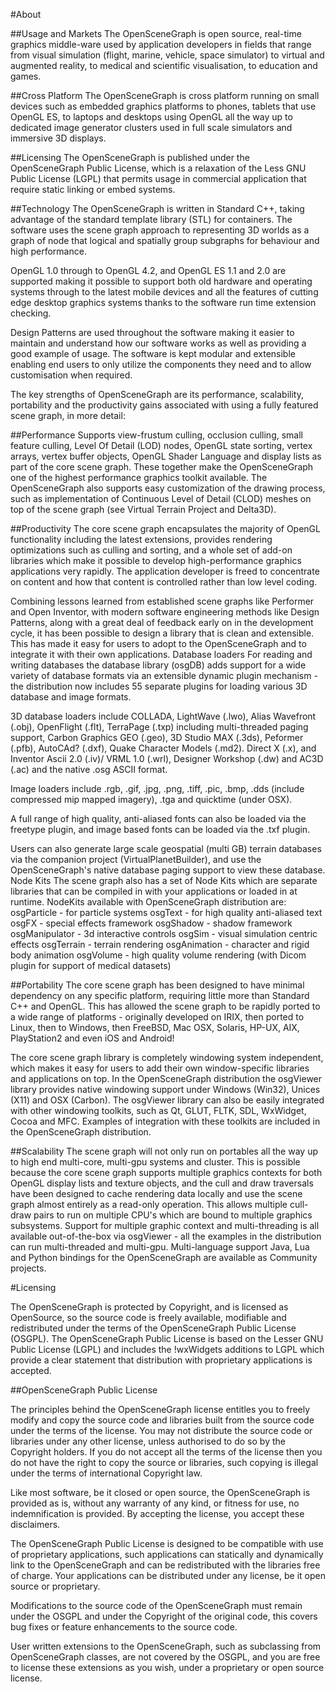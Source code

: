 #About

##Usage and Markets
The OpenSceneGraph is open source, real-time graphics middle-ware used by application developers in fields that range from visual simulation (flight, marine, vehicle, space simulator) to virtual and augmented reality, to medical and scientific visualisation, to education and games. 

##Cross Platform
The OpenSceneGraph is cross platform running on small devices such as embedded graphics platforms to phones, tablets that use OpenGL ES,  to laptops and desktops using OpenGL all the way up to dedicated image generator clusters used in full scale simulators and immersive 3D displays.

##Licensing
The OpenSceneGraph is published under the OpenSceneGraph Public License, which is a relaxation of the Less GNU Public License (LGPL) that permits usage in commercial application that require static linking or embed systems.

##Technology
The OpenSceneGraph is written in Standard C++, taking advantage of the standard template library (STL) for containers.  The software uses the scene graph approach to representing 3D worlds as a graph of node that logical and spatially group subgraphs for behaviour and high performance. 

OpenGL 1.0 through to OpenGL 4.2, and OpenGL ES 1.1 and 2.0 are supported making it possible to support both old hardware and operating systems through to the latest mobile devices and all the features of cutting edge desktop graphics systems thanks to the software run time extension checking.

Design Patterns are used throughout the software making it easier to maintain and understand how our software works as well as providing a good example of usage. The software is kept modular and extensible enabling end users to only utilize the components they need and to allow customisation when required.

The key strengths of OpenSceneGraph are its performance, scalability, portability and the productivity gains associated with using a fully featured scene graph, in more detail:

##Performance
Supports view-frustum culling, occlusion culling, small feature culling, Level Of Detail (LOD) nodes, OpenGL state sorting, vertex arrays, vertex buffer objects, OpenGL Shader Language and display lists as part of the core scene graph. These together make the OpenSceneGraph one of the highest performance graphics toolkit available. The OpenSceneGraph also supports easy customization of the drawing process, such as implementation of Continuous Level of Detail (CLOD) meshes on top of the scene graph (see Virtual Terrain Project and Delta3D).

##Productivity
The core scene graph encapsulates the majority of OpenGL functionality including the latest extensions, provides rendering optimizations such as culling and sorting, and a whole set of add-on libraries which make it possible to develop high-performance graphics applications very rapidly. The application developer is freed to concentrate on content and how that content is controlled rather than low level coding.

Combining lessons learned from established scene graphs like Performer and Open Inventor, with modern software engineering methods like Design Patterns, along with a great deal of feedback early on in the development cycle, it has been possible to design a library that is clean and extensible. This has made it easy for users to adopt to the OpenSceneGraph and to integrate it with their own applications.
Database loaders
For reading and writing databases the database library (osgDB) adds support for a wide variety of database formats via an extensible dynamic plugin mechanism - the distribution now includes 55 separate plugins for loading various 3D database and image formats.

3D database loaders include COLLADA, LightWave (.lwo), Alias Wavefront (.obj), OpenFlight (.flt), TerraPage (.txp) including multi-threaded paging support, Carbon Graphics GEO (.geo), 3D Studio MAX (.3ds), Peformer (.pfb), AutoCAd? (.dxf), Quake Character Models (.md2). Direct X (.x), and Inventor Ascii 2.0 (.iv)/ VRML 1.0 (.wrl), Designer Workshop (.dw) and AC3D (.ac) and the native .osg ASCII format.

Image loaders include .rgb, .gif, .jpg, .png, .tiff, .pic, .bmp, .dds (include compressed mip mapped imagery), .tga and quicktime (under OSX).

A full range of high quality, anti-aliased fonts can also be loaded via the freetype plugin, and image based fonts can be loaded via the .txf plugin.

Users can also generate large scale geospatial (multi GB) terrain databases via the companion project (VirtualPlanetBuilder), and use the OpenSceneGraph's native database paging support to view these database.
Node Kits
The scene graph also has a set of Node Kits which are separate libraries that can be compiled in with your applications or loaded in at runtime. NodeKits available with OpenSceneGraph distribution are:
  osgParticle - for particle systems
  osgText - for high quality anti-aliased text
  osgFX - special effects framework
  osgShadow - shadow framework
  osgManipulator - 3d interactive controls
  osgSim - visual simulation centric effects
  osgTerrain - terrain rendering
  osgAnimation - character and rigid body animation
  osgVolume - high quality volume rendering (with Dicom plugin for support of medical datasets)
  
##Portability
The core scene graph has been designed to have minimal dependency on any specific platform, requiring little more than Standard C++ and OpenGL. This has allowed the scene graph to be rapidly ported to a wide range of platforms - originally developed on IRIX, then ported to Linux, then to Windows, then FreeBSD, Mac OSX, Solaris, HP-UX, AIX, PlayStation2 and even iOS and Android!

The core scene graph library is completely windowing system independent, which makes it easy for users to add their own window-specific libraries and applications on top. In the OpenSceneGraph distribution the osgViewer library provides native windowing support under Windows (Win32), Unices (X11) and OSX (Carbon). The osgViewer library can also be easily integrated with other windowing toolkits, such as Qt, GLUT, FLTK, SDL, WxWidget, Cocoa and MFC. Examples of integration with these toolkits are included in the OpenSceneGraph distribution.

##Scalability
The scene graph will not only run on portables all the way up to high end multi-core, multi-gpu systems and cluster. This is possible because the core scene graph supports multiple graphics contexts for both OpenGL display lists and texture objects, and the cull and draw traversals have been designed to cache rendering data locally and use the scene graph almost entirely as a read-only operation. This allows multiple cull-draw pairs to run on multiple CPU's which are bound to multiple graphics subsystems. Support for multiple graphic context and multi-threading is all available out-of-the-box via osgViewer - all the examples in the distribution can run multi-threaded and multi-gpu.
Multi-language support
Java, Lua and Python bindings for the OpenSceneGraph are available as Community projects.

#Licensing

The OpenSceneGraph is protected by Copyright, and is licensed as OpenSource, so the source code is freely available, modifiable and redistributed under the terms of the OpenSceneGraph Public License (OSGPL). The OpenSceneGraph Public License is based on the Lesser GNU Public License (LGPL) and includes the !wxWidgets additions to LGPL which provide a clear statement that distribution with proprietary applications is accepted.

##OpenSceneGraph Public License

The principles behind the OpenSceneGraph license entitles you to freely modify and copy the source code and libraries built from the source code under the terms of the license. You may not distribute the source code or libraries under any other license, unless authorised to do so by the Copyright holders. If you do not accept all the terms of the license then you do not have the right to copy the source or libraries, such copying is illegal under the terms of international Copyright law.

Like most software, be it closed or open source, the OpenSceneGraph is provided as is, without any warranty of any kind, or fitness for use, no indemnification is provided. By accepting the license, you accept these disclaimers.

The OpenSceneGraph Public License is designed to be compatible with use of proprietary applications, such applications can statically and dynamically link to the OpenSceneGraph and can be redistributed with the libraries free of charge. Your applications can be distributed under any license, be it open source or proprietary.

Modifications to the source code of the OpenSceneGraph must remain under the OSGPL and under the Copyright of the original code, this covers bug fixes or feature enhancements to the source code.

User written extensions to the OpenSceneGraph, such as subclassing from OpenSceneGraph classes, are not covered by the OSGPL, and you are free to license these extensions as you wish, under a proprietary or open source license.



